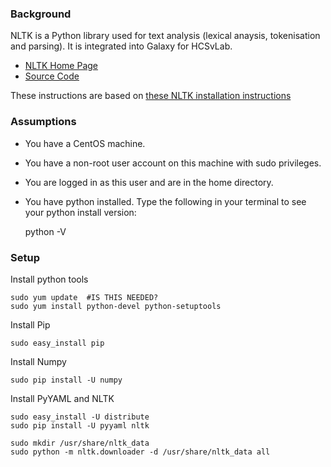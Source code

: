 ### Background
NLTK is a Python library used for text analysis (lexical anaysis, tokenisation and parsing). It is integrated into Galaxy for HCSvLab.
* [NLTK Home Page](http://nltk.org/) 
* [Source Code](https://github.com/nltk/nltk) 

These instructions are based on [these NLTK installation instructions](http://nltk.org/install.html)

### Assumptions
* You have a CentOS machine. 
* You have a non-root user account on this machine with sudo privileges. 
* You are logged in as this user and are in the home directory.
* You have python installed. Type the following in your terminal to see your python install version:

    python -V    


### Setup
Install python tools
 
    sudo yum update  #IS THIS NEEDED?
    sudo yum install python-devel python-setuptools

Install Pip

    sudo easy_install pip

Install Numpy

    sudo pip install -U numpy
    
Install PyYAML and NLTK

    sudo easy_install -U distribute 
    sudo pip install -U pyyaml nltk
    
    sudo mkdir /usr/share/nltk_data
    sudo python -m nltk.downloader -d /usr/share/nltk_data all


